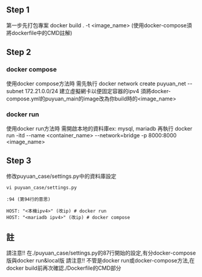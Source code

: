## Step 1

第一步先打包專案
docker build . -t <image_name>
(使用docker-compose須將dockerfile中的CMD註解)

## Step 2
  ### docker compose
  使用docker compose方法時 需先執行 
  docker network create puyuan_net --subnet 172.21.0.0/24
  建立虛擬網卡以便固定容器的ipv4
  須將docker-compose.yml的puyuan_main的image改為你build時的<image_name>
  
  ### docker run
  使用docker run方法時 需開啟本地的資料庫ex: mysql, mariadb
  再執行
  docker run -itd --name <container_name> --network=bridge -p 8000:8000 <image_name>

## Step 3
  修改puyuan_case/settings.py中的資料庫設定
  ```
  vi puyuan_case/settings.py
  
  :94 (第94行的意思)
  
  HOST: "<本機ipv4>" (改ip) # docker run
  HOST: "<mariadb ipv4>" (改ip) # docker compose
  ```

## 註
 請注意!! 在./puyuan_case/settings.py的87行開始的設定,有分docker-compose版與docker run&local版
 請注意!! 不管是docker run或docker-compose方法,在docker build前再次確認./Dockerfile的CMD部分